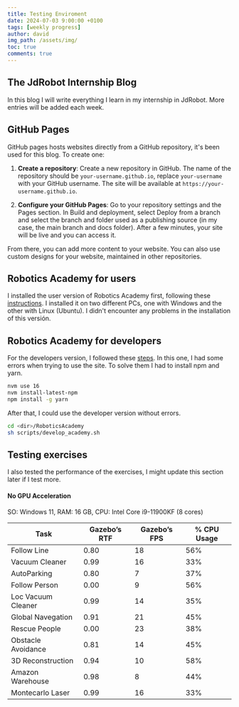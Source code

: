 ```yaml
---
title: Testing Enviroment
date: 2024-07-03 9:00:00 +0100
tags: [weekly progress]
author: david
img_path: /assets/img/
toc: true
comments: true
---
```


## The JdRobot Internship Blog

In this blog I will write everything I learn in my internship in JdRobot. More entries will be added each week.

## GitHub Pages

GitHub pages hosts websites directly from a GitHub repository, it's been used for this blog. To create one:

1. **Create a repository**:
    Create a new repository in GitHub. The name of the repository should be `your-username.github.io`, replace `your-username` with your GitHub username. The site will be available at `https://your-username.github.io`.

2. **Configure your GitHub Pages**:
    Go to your repository settings and the Pages section. In Build and deployment, select Deploy from a branch and select the branch and folder used as a publishing source (in my case, the main branch and docs folder). After a few minutes, your site will be live and you can access it.

From there, you can add more content to your website. You can also use custom designs for your website, maintained in other repositories.

## Robotics Academy for users

I installed the user version of Robotics Academy first, following these [instructions](https://jderobot.github.io/RoboticsAcademy/user_guide/). I installed it on two different PCs, one with Windows and the other with Linux (Ubuntu). I didn't encounter any problems in the installation of this versión.

## Robotics Academy for developers

For the developers version, I followed these [steps](https://github.com/JdeRobot/RoboticsAcademy/blob/humble-devel/docs/InstructionsForDevelopers.md).
In this one, I had some errors when trying to use the site. To solve them I had to install npm and yarn.

```bash
nvm use 16
nvm install-latest-npm
npm install -g yarn
```

After that, I could use the developer version without errors.

```bash
cd <dir>/RoboticsAcademy
sh scripts/develop_academy.sh
```

## Testing exercises

I also tested the performance of the exercises, I might update this section later if I test more.

#### No GPU Acceleration
SO: Windows 11, RAM: 16 GB, CPU: Intel Core i9-11900KF (8 cores)

| Task                     | Gazebo’s RTF | Gazebo’s FPS | % CPU Usage |
|--------------------------|--------------|-------------|------------|
| Follow Line         | 0.80         | 18          | 56%    |
| Vacuum Cleaner      | 0.99         | 16          | 33%    |
| AutoParking         | 0.80         | 7           | 37%    |
| Follow Person       | 0.00         | 9           | 56%    |
| Loc Vacuum Cleaner  | 0.99         | 14          | 35%    |
| Global Navegation   | 0.91         | 21          | 45%    |
| Rescue People       | 0.00         | 23          | 38%    |
| Obstacle Avoidance  | 0.81         | 14          | 45%    |
| 3D Reconstruction   | 0.94         | 10          | 58%    |
| Amazon Warehouse    | 0.98         | 8           | 44%    |
| Montecarlo Laser    | 0.99         | 16          | 33%    |